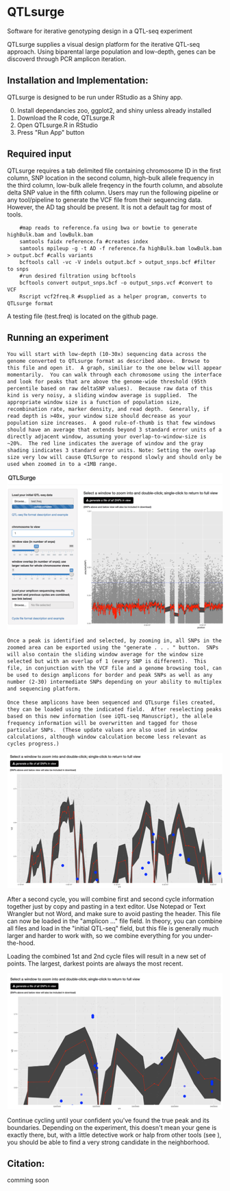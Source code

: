 # QTLsurge
Software for iterative genotyping design in a QTL-seq experiment

QTLsurge supplies a visual design platform for the iterative QTL-seq approach. Using biparental large population and low-depth, genes can be discoverd through PCR amplicon iteration.

## Installation and Implementation:

QTLsurge is designed to be run under RStudio as a Shiny app.  

0. Install dependancies zoo, ggplot2, and shiny unless already installed
1. Download the R code, QTLsurge.R 
2. Open QTLsurge.R in RStudio
3. Press "Run App" button

## Required input

QTLsurge requires a tab delimited file containing chromosome ID in the first column, SNP location in the second column, high-bulk allele frequency in the third column, low-bulk allele freqency in the fourth column, and absolute delta SNP value in the fifth column.  Users may run the following pipeline or any tool/pipeline to generate the VCF file from their sequencing data. However, the AD tag should be present. It is not a default tag for most of tools.

		#map reads to reference.fa using bwa or bowtie to generate highBulk.bam and lowBulk.bam
        samtools faidx reference.fa #creates index
        samtools mpileup -g -t AD -f reference.fa highBulk.bam lowBulk.bam > output.bcf #calls variants
        bcftools call -vc -V indels output.bcf > output_snps.bcf #filter to snps
		#run desired filtration using bcftools
        bcftools convert output_snps.bcf -o output_snps.vcf #convert to VCF
		Rscript vcf2freq.R #supplied as a helper program, converts to QTLsurge format

A testing file (test.freq) is located on the github page.
 
## Running an experiment

	You will start with low-depth (10-30x) sequencing data across the genome converted to QTLsurge format as described above.  Browse to this file and open it.  A graph, similiar to the one below will appear momentarily.  You can walk through each chromosome using the interface and look for peaks that are above the genome-wide threshold (95th percentile based on raw deltaSNP values).  Because raw data of this kind is very noisy, a sliding window average is supplied.  The appropriate window size is a function of population size, recombination rate, marker density, and read depth.  Generally, if read depth is >40x, your window size should decrease as your population size increases.  A good rule-of-thumb is that few windows should have an average that extends beyond 3 standard error units of a directly adjacent window, assuming your overlap-to-window-size is ~20%.  The red line indicates the average of window and the gray shading iindicates 3 standard error units. Note: Setting the overlap size very low will cause QTLSurge to respond slowly and should only be used when zoomed in to a <1MB range. 
	
![image](./images/loadedFileOverview.png)
	
	Once a peak is identified and selected, by zooming in, all SNPs in the zoomed area can be exported using the "generate . . . " button.  SNPs will also contain the sliding window average for the window size selected but with an overlap of 1 (every SNP is different).  This file, in conjunction with the VCF file and a genome browsing tool, can be used to design amplicons for border and peak SNPs as well as any number (2-30) intermediate SNPs depending on your ability to multiplex and sequencing platform.

	Once these amplicons have been sequenced and QTLsurge files created, they can be loaded using the indicated field.  After reselecting peaks based on this new information (see iQTL-seq Manuscript), the allele frequency information will be overwritten and tagged for those particular SNPs.  (These update values are also used in window calculations, although window calculation become less relevant as cycles progress.) 
  
  ![image](./images/cycle1.png)
  
  After a second cycle, you will combine first and second cycle information together just by copy and pasting in a text editor.  Use Notepad or Text Wrangler but not Word, and make sure to avoid pasting the header. This file can now be loaded in the "amplicon ..." file field.  In theory, you can combine all files and load in the "initial QTL-seq" field, but this file is generally much larger and harder to work with, so we combine everything for you under-the-hood.
  
  Loading the combined 1st and 2nd cycle files will result in a new set of points.  The largest, darkest points are always the most recent.
  
  ![image](./images/cycle2.png)
  
  Continue cycling until your confident you've found the true peak and its boundaries.  Depending on the experiment, this doesn't mean your gene is exactly there, but, with a little detective work or halp from other tools (see ), you should be able to find a very strong candidate in the neighborhood.


## Citation:
comming soon
